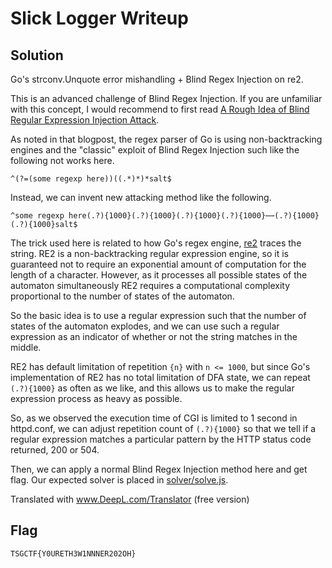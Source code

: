 # Slick Logger Writeup

## Solution

Go's strconv.Unquote error mishandling + Blind Regex Injection on re2.

This is an advanced challenge of Blind Regex Injection. If you are unfamiliar with this concept, I would recommend to first read [A Rough Idea of Blind Regular Expression Injection Attack](https://diary.shift-js.info/blind-regular-expression-injection/).

As noted in that blogpost, the regex parser of Go is using non-backtracking engines and the "classic" exploit of Blind Regex Injection such like the following not works here.

`^(?=(some regexp here))((.*)*)*salt$`

Instead, we can invent new attacking method like the following.

`^some regexp here(.?){1000}(.?){1000}(.?){1000}(.?){1000}⋯⋯(.?){1000}(.?){1000}salt$`

The trick used here is related to how Go's regex engine, [re2](https://github.com/google/re2) traces the string. RE2 is a non-backtracking regular expression engine, so it is guaranteed not to require an exponential amount of computation for the length of a character. However, as it processes all possible states of the automaton simultaneously RE2 requires a computational complexity proportional to the number of states of the automaton.

So the basic idea is to use a regular expression such that the number of states of the automaton explodes, and we can use such a regular expression as an indicator of whether or not the string matches in the middle.

RE2 has default limitation of repetition `{n}` with `n <= 1000`, but since Go's implementation of RE2 has no total limitation of DFA state, we can repeat `(.?){1000}` as often as we like, and this allows us to make the regular expression process as heavy as possible.

So, as we observed the execution time of CGI is limited to 1 second in httpd.conf, we can adjust repetition count of `(.?){1000}` so that we tell if a regular expression matches a particular pattern by the HTTP status code returned, 200 or 504.

Then, we can apply a normal Blind Regex Injection method here and get flag. Our expected solver is placed in [solver/solve.js](solver/solve.js).

Translated with www.DeepL.com/Translator (free version)

## Flag

`TSGCTF{Y0URETH3W1NNNER202OH}`
